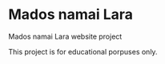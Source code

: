 # Mados namai Lara

Mados namai Lara website project

This project is for educational porpuses only.
